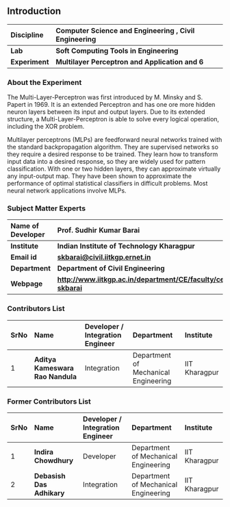 ## Introduction


<b>Discipline | <b> Computer Science and Engineering , Civil Engineering 
:--|:--|
<b> Lab | <b> Soft Computing Tools in Engineering
<b> Experiment|     <b> Multilayer Perceptron and Application and 6

### About the Experiment 

The Multi-Layer-Perceptron was first introduced by M. Minsky and S. Papert in 1969. It is an extended Perceptron and has one ore more hidden neuron layers between its input and output layers. Due to its extended structure, a Multi-Layer-Perceptron is able to solve every logical operation, including the XOR problem.

Multilayer perceptrons (MLPs) are feedforward neural networks trained with the standard backpropagation algorithm. They are supervised networks so they require a desired response to be trained. They learn how to transform input data into a desired response, so they are widely used for pattern classification. With one or two hidden layers, they can approximate virtually any input-output map. They have been shown to approximate the performance of optimal statistical classifiers in difficult problems. Most neural network applications involve MLPs.


### Subject Matter Experts

<b>Name of Developer | <b> **Prof. Sudhir Kumar Barai**
:--|:--|
<b> Institute | <b>  **Indian Institute of Technology Kharagpur**
<b> Email id|     <b>  **skbarai@civil.iitkgp.ernet.in**
<b> Department |  **Department of Civil Engineering**
<b>Webpage| <b> http://www.iitkgp.ac.in/department/CE/faculty/ce-skbarai

### Contributors List

SrNo | Name | Developer / Integration Engineer | Department| Institute
:--|:--|:--|:--|:--|
1 | **Aditya Kameswara Rao Nandula** | Integration| Department of Mechanical Engineering | IIT Kharagpur | 


### Former Contributors List

SrNo | Name | Developer / Integration Engineer | Department| Institute
:--|:--|:--|:--|:--|
1 | **Indira Chowdhury** | Developer | Department of Mechanical Engineering | IIT Kharagpur | 
2 | **Debasish Das Adhikary** | Integration | Department of Mechanical Engineering | IIT Kharagpur |
